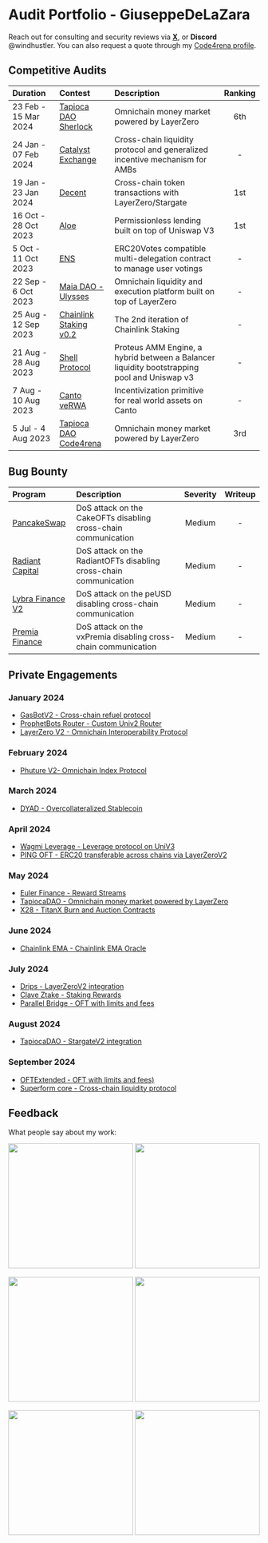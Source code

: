 # Audit Portfolio - GiuseppeDeLaZara

Reach out for consulting and security reviews via [**X**](https://twitter.com/windhustler), or **Discord** @windhustler.
You can also request a quote through my [Code4rena profile](https://code4rena.com/@windhustler).

## Competitive Audits

| Duration             | Contest                                                                       | Description                                                                                 | Ranking |
|:---------------------|:------------------------------------------------------------------------------|:--------------------------------------------------------------------------------------------|:-------:|
| 23 Feb - 15 Mar 2024 | [Tapioca DAO Sherlock](./reports/Tapioca-DAO-Sherlock-Security-Review.md)     | Omnichain money market powered by LayerZero                                                 |   6th   |
| 24 Jan - 07 Feb 2024 | [Catalyst Exchange](./reports/Catalyst-Exchange-Security-Review.md)           | Cross-chain liquidity protocol and generalized incentive mechanism for AMBs                 |    -    |
| 19 Jan - 23 Jan 2024 | [Decent](./reports/Decent-Security-Review.md)                                 | Cross-chain token transactions with LayerZero/Stargate                                      |   1st   |
| 16 Oct - 28 Oct 2023 | [Aloe](./reports/Aloe-Security-Review.md)                                     | Permissionless lending built on top of Uniswap V3                                           |   1st   |
| 5 Oct - 11 Oct 2023  | [ENS](./reports/ENS-Security-Review.md)                                       | ERC20Votes compatible multi-delegation contract to manage user votings                      |    -    |
| 22 Sep - 6 Oct 2023  | [Maia DAO - Ulysses](./reports/Maia-DAO-Ulysses-Security-Review.md)           | Omnichain liquidity and execution platform built on top of LayerZero                        |    -    |
| 25 Aug - 12 Sep 2023 | [Chainlink Staking v0.2](./reports/Chainlink-Staking-v0.2-Security-Review.md) | The 2nd iteration of Chainlink Staking                                                      |    -    |
| 21 Aug - 28 Aug 2023 | [Shell Protocol](./reports/Shell-Protocol-Proteus-Security-Review.md)         | Proteus AMM Engine, a hybrid between a Balancer liquidity bootstrapping pool and Uniswap v3 |    -    |
| 7 Aug - 10 Aug 2023  | [Canto veRWA](./reports/Canto-veRWA-Security-Review.md)                       | Incentivization primitive for real world assets on Canto                                    |    -    |
| 5 Jul - 4 Aug 2023   | [Tapioca DAO Code4rena](./reports/Tapioca-DAO-C4-Security-Review.md)          | Omnichain money market powered by LayerZero                                                 |   3rd   |

## Bug Bounty

| Program                                                                                                              | Description                                                       | Severity  | Writeup  |
|:---------------------------------------------------------------------------------------------------------------------|:------------------------------------------------------------------|:---------:|:--------:|
| [PancakeSwap](https://immunefi.com/bounty/pancakeswap/)                                                              | DoS attack on the CakeOFTs disabling cross-chain communication    |  Medium   |    -     |
| [Radiant Capital](https://immunefi.com/bounty/radiant/)                                                              | DoS attack on the RadiantOFTs disabling cross-chain communication |  Medium   |    -     |
| [Lybra Finance V2](https://immunefi.com/bounty/lybrafinance/)                                                        | DoS attack on the peUSD disabling cross-chain communication       |  Medium   |    -     |
| [Premia Finance](https://app.hats.finance/bug-bounties/premia-bug-bounty-0xdaf2a62e238001cbc595628e46984734990e2c4d) | DoS attack on the vxPremia disabling cross-chain communication    |  Medium   |    -     |

## Private Engagements

### January 2024

- [GasBotV2 - Cross-chain refuel protocol](./solo/GasbotV2-Security-Review.md)
- [ProphetBots Router - Custom Univ2 Router](./solo/Prophet-Router-Security-Review.md)
- [LayerZero V2 - Omnichain Interoperability Protocol](./solo/LayerZero-V2-Security-Review.pdf)

### February 2024
- [Phuture V2- Omnichain Index Protocol](./team/Phuture-V2-Security-Review.pdf)

### March 2024

- [DYAD - Overcollateralized Stablecoin](./solo/DYAD-Security-Review.pdf)

### April 2024

- [Wagmi Leverage - Leverage protocol on UniV3](./team/Wagmi-Security-Review.pdf)
- [PING OFT - ERC20 transferable across chains via LayerZeroV2](./solo/PING-Security-Review.pdf)

### May 2024
- [Euler Finance - Reward Streams](./team/Euler-Finance-Security-Review.pdf)
- [TapiocaDAO - Omnichain money market powered by LayerZero](./solo/TapiocaDAO-Security-Review.pdf)
- [X28 - TitanX Burn and Auction Contracts](./team/X28-Hunter-Security-Review.pdf)

### June 2024
- [Chainlink EMA - Chainlink EMA Oracle](./team/Bailsec-defi.money-ChainlinkEMA.pdf)

### July 2024
- [Drips - LayerZeroV2 integration](./team/Drips-Security-Review.pdf)
- [Clave Ztake - Staking Rewards](./team/Clave-Ztake-Security-Review.pdf)
- [Parallel Bridge - OFT with limits and fees](./team/Bailsec-ParallelBridge-BridgeableToken-Security-Review.pdf)

### August 2024
- [TapiocaDAO - StargateV2 integration](./solo/TapiocaDAO-StargateV2-Security-Review.pdf)

### September 2024
- [OFTExtended - OFT with limits and fees)](./solo/OFTExtended-Security-Review.pdf)
- [Superform core - Cross-chain liquidity protocol](./team/Superform-core-Security-Review.pdf)

## Feedback

What people say about my work:

<p align="center">
  <img src="./assets/gogo.png" width="250"/>
  <img src="./assets/flint-reference.png" width="250"/>
</p>

<p align="center">
  <img src="./assets/layer-zero.png" width="250"/>
  <img src="./assets/donation-bug-report.png" width="250"/>
</p>

<p align="center">
  <img src="./assets/django.png" width="250"/>
  <img src="./assets/whitehat_bandit.png" width="250"/>
</p>

